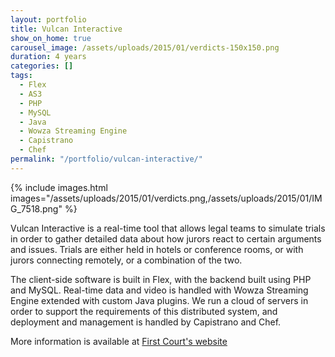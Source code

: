 ```yaml
---
layout: portfolio
title: Vulcan Interactive
show_on_home: true
carousel_image: /assets/uploads/2015/01/verdicts-150x150.png
duration: 4 years
categories: []
tags:
  - Flex
  - AS3
  - PHP
  - MySQL
  - Java
  - Wowza Streaming Engine
  - Capistrano
  - Chef
permalink: "/portfolio/vulcan-interactive/"
---
```


{% include images.html images="/assets/uploads/2015/01/verdicts.png,/assets/uploads/2015/01/IMG_7518.png" %}

Vulcan Interactive is a real-time tool that allows legal teams to simulate trials in order to gather detailed data about how jurors react to certain arguments and issues. Trials are either held in hotels or conference rooms, or with jurors connecting remotely, or a combination of the two.

The client-side software is built in Flex, with the backend built using PHP and MySQL. Real-time data and video is handled with Wowza Streaming Engine extended with custom Java plugins. We run a cloud of servers in order to support the requirements of this distributed system, and deployment and management is handled by Capistrano and Chef.

More information is available at [First Court's website](https://firstcourt.com/)